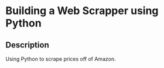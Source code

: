 # Building a Web Scrapper using Python

## Description
Using Python to scrape prices off of Amazon.
